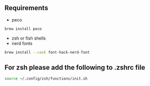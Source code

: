 ## Requirements
- peco
```sh
brew install peco
```
- zsh or fish shells
- nerd fonts
```sh
brew install --cask font-hack-nerd-font
```

## For zsh please add the following to .zshrc file
```sh
source ~/.config/zsh/functions/init.sh
``` 
